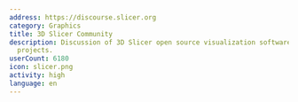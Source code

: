 ```yaml
---
address: https://discourse.slicer.org
category: Graphics
title: 3D Slicer Community
description: Discussion of 3D Slicer open source visualization software, and related
  projects.
userCount: 6180
icon: slicer.png
activity: high
language: en
---
```

